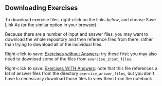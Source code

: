 ## Downloading Exercises

To download exercise files, right-click on the links *below*, and choose Save Link As (or the similar option in your browser). 

Because there are a number of input and answer files, you may want to download the whole repository and then reference files from there, rather than trying to download all of the individual files.

Right-click to save: [Exercises without Answers](https://raw.githubusercontent.com/nuitrcs/pythonworkshops/master/intropython/Part_3/Part_3_exercises.ipynb): try these first; you may also need to download some of the files from `exercise_input_files`.   

Right-click to save: [Exercises WITH Answers](https://raw.githubusercontent.com/nuitrcs/pythonworkshops/master/intropython/Part_3/Part_3_exercises_with_answers.ipynb): note that this file references a lot of answer files from the directory `exercise_answer_files`, but you don't have to necessarily download those files to view them from the notebook
